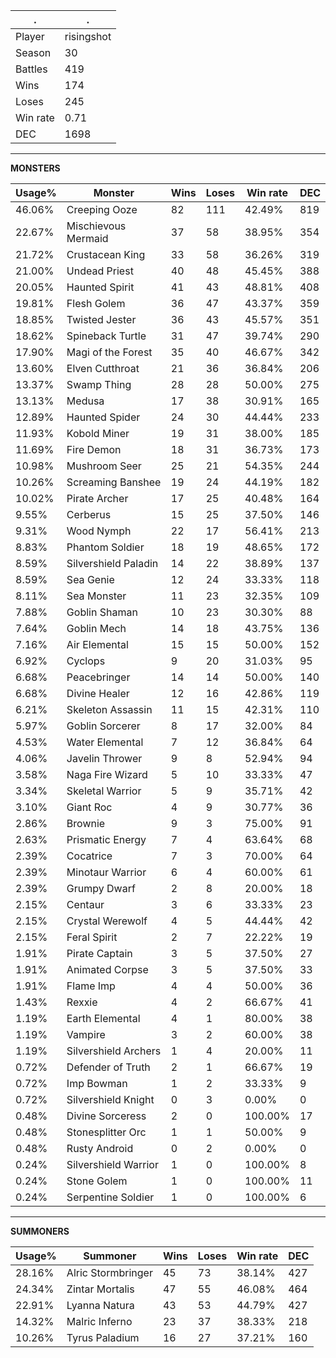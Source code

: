 .|.
|-|-
Player|risingshot
Season|30
Battles|419
Wins|174
Loses|245
Win rate|0.71
DEC|1698

---
**MONSTERS**

Usage%|Monster|Wins|Loses|Win rate|DEC|
-|-|-|-|-|-|
46.06%|Creeping Ooze|82|111|42.49%|819|
22.67%|Mischievous Mermaid|37|58|38.95%|354|
21.72%|Crustacean King|33|58|36.26%|319|
21.00%|Undead Priest|40|48|45.45%|388|
20.05%|Haunted Spirit|41|43|48.81%|408|
19.81%|Flesh Golem|36|47|43.37%|359|
18.85%|Twisted Jester|36|43|45.57%|351|
18.62%|Spineback Turtle|31|47|39.74%|290|
17.90%|Magi of the Forest|35|40|46.67%|342|
13.60%|Elven Cutthroat|21|36|36.84%|206|
13.37%|Swamp Thing|28|28|50.00%|275|
13.13%|Medusa|17|38|30.91%|165|
12.89%|Haunted Spider|24|30|44.44%|233|
11.93%|Kobold Miner|19|31|38.00%|185|
11.69%|Fire Demon|18|31|36.73%|173|
10.98%|Mushroom Seer|25|21|54.35%|244|
10.26%|Screaming Banshee|19|24|44.19%|182|
10.02%|Pirate Archer|17|25|40.48%|164|
9.55%|Cerberus|15|25|37.50%|146|
9.31%|Wood Nymph|22|17|56.41%|213|
8.83%|Phantom Soldier|18|19|48.65%|172|
8.59%|Silvershield Paladin|14|22|38.89%|137|
8.59%|Sea Genie|12|24|33.33%|118|
8.11%|Sea Monster|11|23|32.35%|109|
7.88%|Goblin Shaman|10|23|30.30%|88|
7.64%|Goblin Mech|14|18|43.75%|136|
7.16%|Air Elemental|15|15|50.00%|152|
6.92%|Cyclops|9|20|31.03%|95|
6.68%|Peacebringer|14|14|50.00%|140|
6.68%|Divine Healer|12|16|42.86%|119|
6.21%|Skeleton Assassin|11|15|42.31%|110|
5.97%|Goblin Sorcerer|8|17|32.00%|84|
4.53%|Water Elemental|7|12|36.84%|64|
4.06%|Javelin Thrower|9|8|52.94%|94|
3.58%|Naga Fire Wizard|5|10|33.33%|47|
3.34%|Skeletal Warrior|5|9|35.71%|42|
3.10%|Giant Roc|4|9|30.77%|36|
2.86%|Brownie|9|3|75.00%|91|
2.63%|Prismatic Energy|7|4|63.64%|68|
2.39%|Cocatrice|7|3|70.00%|64|
2.39%|Minotaur Warrior|6|4|60.00%|61|
2.39%|Grumpy Dwarf|2|8|20.00%|18|
2.15%|Centaur|3|6|33.33%|23|
2.15%|Crystal Werewolf|4|5|44.44%|42|
2.15%|Feral Spirit|2|7|22.22%|19|
1.91%|Pirate Captain|3|5|37.50%|27|
1.91%|Animated Corpse|3|5|37.50%|33|
1.91%|Flame Imp|4|4|50.00%|36|
1.43%|Rexxie|4|2|66.67%|41|
1.19%|Earth Elemental|4|1|80.00%|38|
1.19%|Vampire|3|2|60.00%|38|
1.19%|Silvershield Archers|1|4|20.00%|11|
0.72%|Defender of Truth|2|1|66.67%|19|
0.72%|Imp Bowman|1|2|33.33%|9|
0.72%|Silvershield Knight|0|3|0.00%|0|
0.48%|Divine Sorceress|2|0|100.00%|17|
0.48%|Stonesplitter Orc|1|1|50.00%|9|
0.48%|Rusty Android|0|2|0.00%|0|
0.24%|Silvershield Warrior|1|0|100.00%|8|
0.24%|Stone Golem|1|0|100.00%|11|
0.24%|Serpentine Soldier|1|0|100.00%|6|

---
**SUMMONERS**

Usage%|Summoner|Wins|Loses|Win rate|DEC|
-|-|-|-|-|-|
28.16%|Alric Stormbringer|45|73|38.14%|427|
24.34%|Zintar Mortalis|47|55|46.08%|464|
22.91%|Lyanna Natura|43|53|44.79%|427|
14.32%|Malric Inferno|23|37|38.33%|218|
10.26%|Tyrus Paladium|16|27|37.21%|160|

